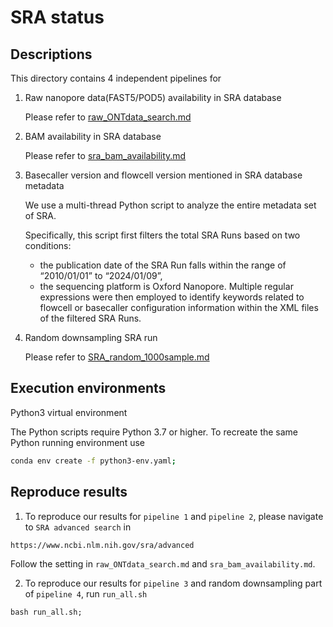 # SRA status

## Descriptions
This directory contains 4 independent pipelines for

1. Raw nanopore data(FAST5/POD5) availability in SRA database

    Please refer to [raw_ONTdata_search.md](./raw_ONTdata_search.md)

2. BAM availability in SRA database

    Please refer to [sra_bam_availability.md](./sra_bam_availability.md)


3. Basecaller version and flowcell version mentioned in SRA database metadata

    We use a multi-thread Python script to analyze the entire metadata set of SRA. 

    Specifically, this script first filters the total SRA Runs based on two conditions: 

    - the publication date of the SRA Run falls within the range of “2010/01/01” to “2024/01/09”,
    - the sequencing platform is Oxford Nanopore. Multiple regular expressions were then employed to identify keywords related to flowcell or basecaller configuration information within the XML files of the filtered SRA Runs. 


4. Random downsampling SRA run

    Please refer to [SRA_random_1000sample.md](./SRA_random_1000sample.md)

## Execution environments
Python3 virtual environment

The Python scripts require Python 3.7 or higher. To recreate the same Python running environment use
```bash
conda env create -f python3-env.yaml;
```


## Reproduce results
1. To reproduce our results for `pipeline 1` and `pipeline 2`, please navigate to `SRA advanced search` in
```
https://www.ncbi.nlm.nih.gov/sra/advanced
```
Follow the setting in `raw_ONTdata_search.md` and `sra_bam_availability.md`.


2. To reproduce our results for `pipeline 3` and random downsampling part of `pipeline 4`, run `run_all.sh`
```
bash run_all.sh;
```
